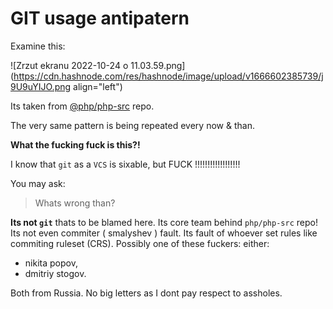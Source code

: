 # GIT usage antipatern

Examine this:

![Zrzut ekranu 2022-10-24 o 11.03.59.png](https://cdn.hashnode.com/res/hashnode/image/upload/v1666602385739/j9U9uYIJO.png align="left")

Its taken from [@php/php-src](https://github.com/php/php-src/commits/master) repo.

The very same pattern is being repeated every now & than.

**What the fucking fuck is this?!**

I know that `git` as a `VCS` is sixable, but FUCK !!!!!!!!!!!!!!!!!!

You may ask:
> Whats wrong than?

**Its not `git`** thats to be blamed here. Its core team behind `php/php-src` repo! Its not even commiter ( smalyshev ) fault. Its fault of whoever set rules like commiting ruleset (CRS). Possibly one of these fuckers: either:
* nikita popov,
* dmitriy stogov.

Both from Russia. No big letters as I dont pay respect to assholes.

